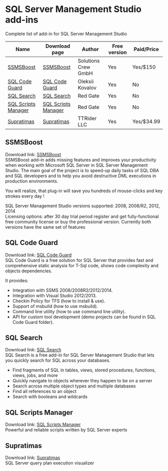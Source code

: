 # SQL Server Management Studio add-ins
Complete list of add-in for SQL Server Management Studio


| Name                                        | Download page         | Author              | Free version | Paid/Price |
| ------------------------------------------- | --------------------- | ------------------- | ------------ | ---------- |
| [SSMSBoost](#ssmsboost)                     | [SSMSBoost]           | Solutions Crew GmbH | Yes          | Yes/$150   |
| [SQL Code Guard](#sql-code-guard)           | [SQL Code Guard]      | Oleksii Kovalov     | Yes          | No         |
| [SQL Search](#sql-search)                   | [SQL Search]          | Red Gate            | Yes          | No         |
| [SQL Scripts Manager](#sql-scripts-manager) | [SQL Scripts Manager] | Red Gate            | Yes          | No         |
| [Supratimas](#supratimas)                   | [Supratimas]          | TTRider LLC         | Yes          | Yes/$34.99 |


## SSMSBoost
Download link: [SSMSBoost]<br/>
SSMSBoost add-in adds missing features and improves your productivity when working with Microsoft SQL Server in SQL Server Management Studio. The main goal of the project is to speed-up daily tasks of SQL DBA and SQL developers and to help you avoid destructive DML executions in production environments.

You will realize, that plug-in will save you hundreds of mouse-clicks and key strokes every day !

SQL Server Management Studio versions supported: 2008, 2008/R2, 2012, 2014<br/>
Licensing options: after 30 day trial period register and get fully-functional free community license or buy the professional version. Currently both versions have the same set of features


## SQL Code Guard
Download link: [SQL Code Guard]<br/>
SQL Code Guard is a free solution for SQL Server that provides fast and comprehensive static analysis for T-Sql code, shows code complexity and objects dependencies.

It provides:
 - Integration with SSMS 2008/2008R2/2012/2014.
 - Integration with Visual Studio 2012/2013.
 - Checkin Policy for TFS (how to install & use).
 - Support of msbuild (how to use msbuild).
 - Command line utility (how to use command line utility).
 - API for custom tool development (demo projects can be found in SQL Code Guard folder).


## SQL Search
Download link: [SQL Search]<br/>
SQL Search is a free add-in for SQL Server Management Studio that lets you quickly search for SQL across your databases.

- Find fragments of SQL in tables, views, stored procedures, functions, views, jobs, and more
- Quickly navigate to objects wherever they happen to be on a server
- Search across multiple object types and multiple databases
- Find all references to an object
- Search with booleans and wildcards


## SQL Scripts Manager
Download link: [SQL Scripts Manager]<br/>
Powerful and reliable scripts written by SQL Server experts



## Supratimas
Download link: [Supratimas]<br/>
SQL Server query plan execution visualizer


[SSMSBoost]:http://www.ssmsboost.com/
[SQL Code Guard]:http://sqlcodeguard.com/
[SQL Search]:http://www.red-gate.com/products/sql-development/sql-search/
[SQL Scripts Manager]:http://www.red-gate.com/products/dba/sql-scripts-manager/
[Supratimas]:http://www.supratimas.com/addin/buy.html
